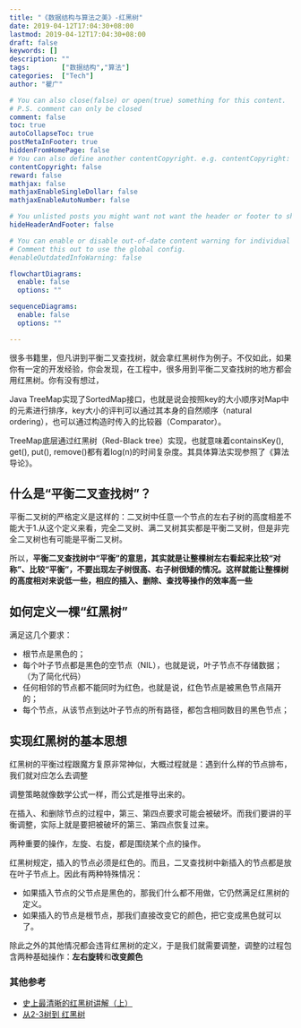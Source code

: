 ```yaml
---
title: "《数据结构与算法之美》-红黑树"
date: 2019-04-12T17:04:30+08:00
lastmod: 2019-04-12T17:04:30+08:00
draft: false
keywords: []
description: ""
tags:        ["数据结构","算法"]
categories:  ["Tech"]
author: "瞿广"

# You can also close(false) or open(true) something for this content.
# P.S. comment can only be closed
comment: false
toc: true
autoCollapseToc: true
postMetaInFooter: true
hiddenFromHomePage: false
# You can also define another contentCopyright. e.g. contentCopyright: "This is another copyright."
contentCopyright: false
reward: false
mathjax: false
mathjaxEnableSingleDollar: false
mathjaxEnableAutoNumber: false

# You unlisted posts you might want not want the header or footer to show
hideHeaderAndFooter: false

# You can enable or disable out-of-date content warning for individual post.
# Comment this out to use the global config.
#enableOutdatedInfoWarning: false

flowchartDiagrams:
  enable: false
  options: ""

sequenceDiagrams: 
  enable: false
  options: ""

---
```

很多书籍里，但凡讲到平衡二叉查找树，就会拿红黑树作为例子。不仅如此，如果你有一定的开发经验，你会发现，在工程中，很多用到平衡二叉查找树的地方都会用红黑树。你有没有想过，

Java TreeMap实现了SortedMap接口，也就是说会按照key的大小顺序对Map中的元素进行排序，key大小的评判可以通过其本身的自然顺序（natural ordering），也可以通过构造时传入的比较器（Comparator）。

TreeMap底层通过红黑树（Red-Black tree）实现，也就意味着containsKey(), get(), put(), remove()都有着log(n)的时间复杂度。其具体算法实现参照了《算法导论》。

<!--more-->

## 什么是“平衡二叉查找树”？

平衡二叉树的严格定义是这样的：二叉树中任意一个节点的左右子树的高度相差不能大于1.从这个定义来看，完全二叉树、满二叉树其实都是平衡二叉树，但是非完全二叉树也有可能是平衡二叉树。

所以，**平衡二叉查找树中“平衡”的意思，其实就是让整棵树左右看起来比较“对称”、比较“平衡”，不要出现左子树很高、右子树很矮的情况。这样就能让整棵树的高度相对来说低一些，相应的插入、删除、查找等操作的效率高一些**

## 如何定义一棵“红黑树”

满足这几个要求：

- 根节点是黑色的；
- 每个叶子节点都是黑色的空节点（NIL），也就是说，叶子节点不存储数据；（为了简化代码）
- 任何相邻的节点都不能同时为红色，也就是说，红色节点是被黑色节点隔开的；
- 每个节点，从该节点到达叶子节点的所有路径，都包含相同数目的黑色节点；

## 实现红黑树的基本思想

红黑树的平衡过程跟魔方复原非常神似，大概过程就是：遇到什么样的节点排布，我们就对应怎么去调整

调整策略就像数学公式一样，而公式是推导出来的。

在插入、和删除节点的过程中，第三、第四点要求可能会被破坏。而我们要讲的平衡调整，实际上就是要把被破坏的第三、第四点恢复过来。

两种重要的操作，左旋、右旋，都是围绕某个点的操作。

红黑树规定，插入的节点必须是红色的。而且，二叉查找树中新插入的节点都是放在叶子节点上。因此有两种特殊情况：

- 如果插入节点的父节点是黑色的，那我们什么都不用做，它仍然满足红黑树的定义。
- 如果插入的节点是根节点，那我们直接改变它的颜色，把它变成黑色就可以了。

除此之外的其他情况都会违背红黑树的定义，于是我们就需要调整，调整的过程包含两种基础操作：**左右旋转**和**改变颜色**

### 其他参考

- [史上最清晰的红黑树讲解（上）](https://www.cnblogs.com/CarpenterLee/p/5503882.html)
- [从2-3树到 红黑树](https://blog.csdn.net/fei33423/article/details/79132930)